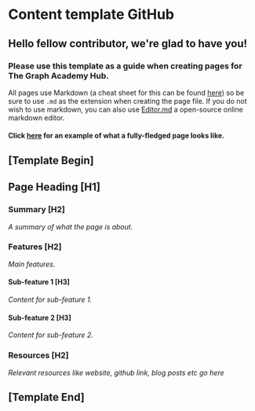 # Content template GitHub

## Hello fellow contributor, we're glad to have you!

### Please use this template as a guide when creating pages for The Graph Academy Hub.

All pages use Markdown \(a cheat sheet for this can be found [here](https://github.com/adam-p/markdown-here/wiki/Markdown-Cheatsheet)\) so be sure to use `.md` as the extension when creating the page file. If you do not wish to use markdown, you can also use [Editor.md](https://pandao.github.io/editor.md/en.html) a open-source online markdown editor.

#### Click [here](./) for an example of what a fully-fledged page looks like.

## \[Template Begin\]

## Page Heading \[H1\]

### Summary \[H2\]

_A summary of what the page is about._

### Features \[H2\]

_Main features._

#### Sub-feature 1 \[H3\]

_Content for sub-feature 1._

#### Sub-feature 2 \[H3\]

_Content for sub-feature 2._

### Resources \[H2\]

_Relevant resources like website, github link, blog posts etc go here_

## \[Template End\]

